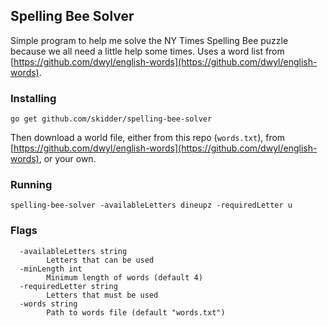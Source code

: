 ## Spelling Bee Solver
Simple program to help me solve the NY Times Spelling Bee puzzle because we all need a little help some times. Uses a word list from [https://github.com/dwyl/english-words](https://github.com/dwyl/english-words).

### Installing
```
go get github.com/skidder/spelling-bee-solver
```

Then download a world file, either from this repo (`words.txt`), from [https://github.com/dwyl/english-words](https://github.com/dwyl/english-words), or your own.

### Running

```
spelling-bee-solver -availableLetters dineupz -requiredLetter u
```

### Flags
```
  -availableLetters string
        Letters that can be used
  -minLength int
        Minimum length of words (default 4)
  -requiredLetter string
        Letters that must be used
  -words string
        Path to words file (default "words.txt")
```
